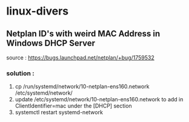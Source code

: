 # linux-divers

## Netplan ID's with weird MAC Address in Windows DHCP Server
source : https://bugs.launchpad.net/netplan/+bug/1759532

### solution :
1) cp /run/systemd/network/10-netplan-ens160.network /etc/systemd/network/
2) update /etc/systemd/network/10-netplan-ens160.network to add in ClientIdentifier=mac under the [DHCP] section
3) systemctl restart systemd-network

